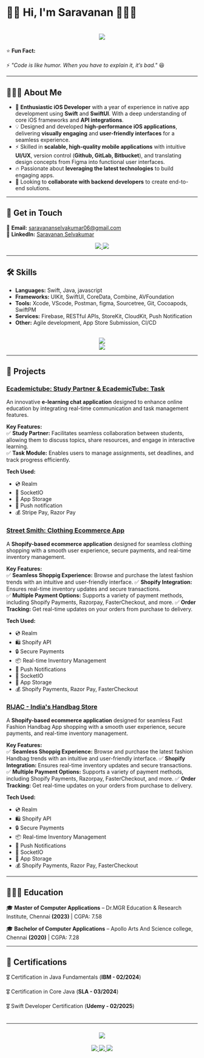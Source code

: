 # 👋🏻 Hi, I'm **Saravanan** 🧑🏻‍🎓

<div align="center">
  <h1>
    <img src="https://readme-typing-svg.herokuapp.com?font=Fira+Code&weight=500&size=28&pause=1000&color=F75C7E&center=true&width=600&lines=🚀+About+Me;📱+iOS+Developer;Swift+%7C+SwiftUI+%7C+UIKit;Building+Innovative+Apps!">
  </h1>
</div>

⭐️ **Fun Fact:**  

⚡ *"Code is like humor. When you have to explain it, it’s bad."* 😆  

---

## 👨🏻‍💻 **About Me**  

- 🎯 **Enthusiastic iOS Developer** with a year of experience in native app development using **Swift** and **SwiftUI**. With a deep understanding of core iOS frameworks and **API integrations**.  
- 💡 Designed and developed **high-performance iOS applications**, delivering **visually engaging** and **user-friendly interfaces** for a seamless experience.
- ⚡ Skilled in **scalable, high-quality mobile applications** with intuitive **UI/UX**, version control (**Github, GitLab, Bitbucket**), and translating design concepts from Figma into functional user interfaces.
- 🔥 Passionate about **leveraging the latest technologies** to build engaging apps.  
- 🤝 Looking to **collaborate with backend developers** to create end-to-end solutions.  

---

## 📩 **Get in Touch**  

📧 **Email:** [saravananselvakumar06@gmail.com](mailto:saravananselvakumar06@gmail.com)  
🔗 **LinkedIn:** [Saravanan Selvakumar](https://www.linkedin.com/in/saravananselvakumar/)  
<div align="center"> 
  <a href="mailto:saravananselvakumar06@gmail.com">
    <img src="https://img.shields.io/badge/Gmail-333333?style=for-the-badge&logo=gmail&logoColor=red" />
  </a>
  <a href="https://www.linkedin.com/in/saravananselvakumar/" target="_blank">
    <img src="https://img.shields.io/badge/LinkedIn-0077B5?style=for-the-badge&logo=linkedin&logoColor=white" />
  </a>
</div>


---

## 🛠 **Skills**  

- **Languages:** Swift, Java, javascript
- **Frameworks:** UIKit, SwiftUI, CoreData, Combine, AVFoundation  
- **Tools:** Xcode, VScode, Postman, figma, Sourcetree, Git, Cocoapods, SwiftPM  
- **Services:** Firebase, RESTful APIs, StoreKit, CloudKit, Push Notification  
- **Other:** Agile development, App Store Submission, CI/CD
<br/>
<div align="center">
    <img src="https://skillicons.dev/icons?i=swift,java,javascript,html,css" /><br>
    <img src="https://skillicons.dev/icons?i=firebase,figma,bootstrap,eclipse,postman,git,vscode" />
</div>

--- 

## 📌 **Projects**  

### [Ecademictube: Study Partner & EcademicTube: Task](https://apps.apple.com/us/app/appideasapp/id6476480047)  
An innovative **e-learning chat application** designed to enhance online education by integrating real-time communication and task management features.  

**Key Features:**  
✅ **Study Partner:** Facilitates seamless collaboration between students, allowing them to discuss topics, share resources, and engage in interactive learning.  
✅ **Task Module:** Enables users to manage assignments, set deadlines, and track progress efficiently.  

**Tech Used:**  
- 💿 Realm  
- 🎨 SocketIO  
- 🏦 App Storage  
- 🎁 Push notification  
- 💰 Stripe Pay, Razor Pay

### [Street Smith: Clothing Ecommerce App](https://apps.apple.com/in/app/street-smith/id6741075283)  
  
A **Shopify-based ecommerce application** designed for seamless clothing shopping with a smooth user experience, secure payments, and real-time inventory management.

**Key Features:**  
✅ **Seamless Shoppig Experience:** Browse and purchase the latest fashion trends with an intuitive and user-friendly interface. 
✅ **Shopify Integration:** Ensures real-time inventory updates and secure transactions.  
✅ **Multiple Payment Options:** Supports a variety of payment methods, including Shopify Payments, Razorpay, FasterCheckout, and more.
✅ **Order Tracking:** Get real-time updates on your orders from purchase to delivery.

**Tech Used:**  
- 💿 Realm
- 🛍️ Shopify API
- 🔒 Secure Payments
- 📦 Real-time Inventory Management
- 💬 Push Notifications
- 🎨 SocketIO  
- 🏦 App Storage   
- 💰 Shopify Payments, Razor Pay, FasterCheckout


### [RIJAC - India's Handbag Store](https://apps.apple.com/in/app/rijac-indias-handbag-store/id6740873477)  
  
A **Shopify-based ecommerce application** designed for seamless Fast Fashion Handbag App shopping with a smooth user experience, secure payments, and real-time inventory management.

**Key Features:**  
✅ **Seamless Shoppig Experience:** Browse and purchase the latest fashion Handbag trends with an intuitive and user-friendly interface. 
✅ **Shopify Integration:** Ensures real-time inventory updates and secure transactions.  
✅ **Multiple Payment Options:** Supports a variety of payment methods, including Shopify Payments, Razorpay, FasterCheckout, and more.
✅ **Order Tracking:** Get real-time updates on your orders from purchase to delivery.

**Tech Used:**  
- 💿 Realm
- 🛍️ Shopify API
- 🔒 Secure Payments
- 📦 Real-time Inventory Management
- 💬 Push Notifications
- 🎨 SocketIO  
- 🏦 App Storage   
- 💰 Shopify Payments, Razor Pay, FasterCheckout

---

## 🧑🏻‍🎓 **Education**  

🎓 **Master of Computer Applications** – Dr.MGR Education & Research Institute, Chennai **(2023)** | CGPA: 7.58 

🎓 **Bachelor of Computer Applications** – Apollo Arts And Science college, Chennai **(2020)** | CGPA: 7.28 

---

## 📜 **Certifications**  

🎖️ Certification in Java Fundamentals (**IBM - 02/2024**)<br/>

🎖️ Certification in Core Java (**SLA - 03/2024**)<br/>

🎖️ Swift Developer Certification (**Udemy - 02/2025**)
<br/><br/>
<hr/>

<h3 align="center">
    <img src="https://readme-typing-svg.demolab.com?font=Righteous&size=25&duration=4000&pause=1000&color=f05137&center=true&vCenter=true&width=600&height=70&lines=Thank+you+for+stopping+by!+✌️;I+appreciate+your+time!+💙;Feel+free+to+connect+on+LinkedIn!+🔗;Always+open+to+collab!+🚀">
</h3>


<div align="center">
<a href="https://www.linkedin.com/in/saravananselvakumar/" target="_blank">
    <img src="https://img.shields.io/badge/Let's%20Connect-FFFFFF?style=for-the-badge&logo=linkedin&logoColor=0077B5&labelColor=FFFFFF" />
    <img src="https://img.shields.io/badge/LinkedIn-0077B5?style=for-the-badge&logo=linkedin&logoColor=white" />
</a>
<a href="mailto:saravananselvakumar06@gmail.com">
    <img src="https://img.shields.io/badge/Message%20Me-Gmail-D14836?style=for-the-badge&logo=gmail&logoColor=EA4335" />
</a>
</div>

<br/>


